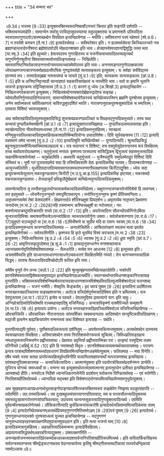+++
title = "34 मन्मना भव"

+++
  
  
॥9.34॥ भजस्व \[9।33\] इत्युक्तभक्तिस्वरूपनिष्कर्षोऽनन्तरं क्रियत इति
सङ्गतिं दर्शयति -- भक्तिस्वरूपमाहेति। सामान्येन सर्वासु
परविद्यासूपास्यतया तदुपयुक्ततया च प्रमाणशतैः प्रतिपादिताः
स्वरूपरूपगुणादयोऽत्रास्मच्छब्देन विवक्षिता इत्यभिप्रायेणाह -- मयीति।
तमीश्वराणां परमं महेश्वरं \[श्वे.उ.6।7\] न तस्येशे कश्चन \[तै.ना.1।9\]
इत्यादेरर्थमाह -- सर्वेश्वरेश्वर इति। न ह्यसमर्थसेवया किञ्चिल्लभ्यते नच
ब्रह्माण्डान्तरादेरनीश्वरा ब्रह्मेशादयोऽपि मोक्षदानशक्ता इति भावः।
क्षेत्रज्ञस्येश्वरज्ञानाद्विशुद्धिः परमा मता \[या.स्मृ.3।34\] इति
ह्युच्यते। हेयास्पदस्य गुणरहितस्य च भजनीयत्वाभावादितरव्यावृत्त्यर्थं
सगुणनिर्गुणश्रुतीनां विषयव्यवस्थयोभयलिङ्गत्वमाह -- निखिलेति।
समस्तानिष्टनिवर्तकत्वादनन्तभोग्यमयत्वाच्चायमेवोपास्य इति भावः।
अनन्तमङ्गलगुणोपलक्षकतया ध्येयलक्षणजगत्कारणत्वमोक्षप्रदत्वौपयिकं
गुणद्वयंसर्वज्ञे सत्यसङ्कल्प इत्युक्तम्। यः सर्वज्ञः सर्वविद्यस्य
ज्ञानमयं तपः। तस्मादेतद्ब्रह्म नामरूपमन्नं च जायते \[मुं.उ.1।9\] इति;
सत्यकामः सत्यसङ्कल्पः \[छां.उ.8।1।5\] इति च अनिष्टनिवृत्त्यादौ
चान्याज्ञातं सहकारिसापेक्षत्वं च नास्तीति भावः। यतो वा इमानि भूतानि
जायन्ते इत्युपक्रम्य तद्विजिज्ञासस्व \[तै.उ.3।1।1\] कारणं तु ध्येयः
\[अ.शिखो.3\] इत्याद्यभिप्रायेण -- निखिलजगदेककारण इत्युक्तम्।
निखिलशब्देनाव्यक्तादेर्ब्रह्मरुद्रादेश्च सङ्ग्रहः।
व्योमातीतनिर्गुणवादादिनिराकरणं; सामान्यविशेषशब्दयोरैकरस्यं
चाभिप्रेत्यपरस्मिन् ब्रह्मणि पुरुषोत्तम इत्युक्तम्। अनेन सर्वात्मकत्वं
सर्वविलक्षणत्वं चाविरुद्धमुपदर्शितं भवति। नारायणानुवाकपुरुषसूक्तादिकं च
स्मारितम्। एतावता विशिष्टं स्वरूपमुक्तम्।  
  
अथ सर्वशाखादिपठितपुरुषसूक्तादिसिद्धं शुभाश्रयप्रकरणप्रपञ्चितं च
विग्रहतद्गुणादिकमुच्यते। तस्य यथा कप्यासं पुण्डरीकमेवमक्षिणी
\[छां.उ.1।6।7\] इत्याद्युक्तपरत्वचिह्नमाह -- पुण्डरीकदलामलायताक्ष
इति। स्वच्छेत्यादिना नीलतोयदमध्यस्था \[तै.ना.11।12\] इत्यादिकमनुसंहितम्।
स्वच्छत्वं मणिमुकुरसलिलकाचादिवद्व्यवहितप्रकाशप्रतिबिम्बादियोग्यः
प्रसादविशेषः। दिवि सूर्यसहस्रस्य \[11।12\] इत्यादि वक्ष्यमाणं तमेव
भान्तम् \[मुं.उ.2।2।10\] इत्यादिश्रुतिं चाभिप्रेत्योक्तं --
युगपदित्यादि। श्रुत्यादिप्रसिद्धं बहूनामुदारत्वमौर्जित्यमभिमतफलप्रदत्वं
च। यत्र रूपान्तरं न विशिष्टं; तत्र वक्तुर्वसुदेवनन्दनस्य रूपं विवक्षितम्
तच्च सर्वावतारोपलक्षणम्। चतुर्भुजत्वं भगवतः कृष्णस्य पररूपस्य
सांसिद्धिकम् द्विभुजत्वं सहस्रभुजत्वादिकं चाहार्यमित्याशयेनोक्तं --
चतुर्बाहाविति। अथवापि चतुर्भुजत्वं -- भुजैश्चतुर्भिः समुपेतमेतद्रूपं
विशिष्टं दिवि संस्थितं च। भूमौ गतं पूजयताप्रमेयं सदा हि तस्मिन्निवसामि
देवाः इत्यादिकमिह भाव्यम्। दिव्याम्बरयोगमाह -- अत्युज्ज्वलितेति।
मूर्धादिपादान्तदिव्यावयवगतसमस्ताभरणवर्गोपलक्षणतया किरीटाद्युक्तिः। ध्येयः
सदा इत्युपक्रम्यकेयूरवान् मकरकुण्डलवान् किरीटी \[भ.उ.पु.आ.हृ.155\]
इत्यादिकमिह द्रष्टव्यम्। मकरशब्दो मकराकारकुण्डलपरः। तेजःप्राचुर्यं
प्रतिकूलैर्दुष्प्रेक्षत्वं चाभिप्रेत्ययुगपदित्यादिकमुक्तम्।  
  
लावण्येत्यादिना तु तस्यैवानुकूलभोग्यत्वाकर्षकत्वादिकमभिप्रेतम्।
चक्षुरानन्दजनकस्तेजोविशेषो हि लावण्यम्। तत इदमुच्यते --
लोचनैरनुजग्मुस्ते तमादृष्टिपथात्पुनः। मनोभिरनुजग्मुश्च कृष्णं
प्रीतिसमन्विताः॥ अतृप्तमनसामेवं तेषां केशवदर्शने। क्षिप्रमन्तर्दधे
शौरिश्चक्षुषां प्रियदर्शनः॥ अमृतस्येव नातृप्यन् प्रेक्षमाणा जनार्दनम्
\[म.भा.2।2।2628\]नहि तस्मान्मनः कश्चिच्चक्षुषी वा नरोत्तमात्। नरः
शक्नोत्यपाक्रष्टुमतिक्रामति राघवे \[वा.रा.2।17।13\] इति। अपारेत्यादिना
सौलभ्योपयोगिनोऽमिताः सुन्दरत्वादिमिश्राः समाश्रयणीयत्वेऽत्यन्तापेक्षिताः
स्वरूपरूपयोर्गुणा उक्ताः। सर्वलोकशरण्याय \[वा.रा.6।17।17\]सुदुष्टो
वाऽप्यदुष्टो वा \[वा.रा.6।18।5\]विभीषणो वा सुग्रीव यदि वा रावणः स्वयम्
\[वा.रा.6।18।34\] इत्यादिकमनुसन्धाय कारुण्यादिफलितमाह -- अनालोचितेति।
आश्रितसंरक्षणं स्वलाभं मत्वा प्रवर्तत इत्यभिप्रायेणोक्तं --
सर्वस्वामिनीति। कृष्णस्य हि कृते भूतमिदं विश्वं चराचरम् \[म.भा.2।38।23\]
इत्युक्तम्। निदिध्यासितव्यः \[बृ.उ.2।4।54।5।6\] ध्यायथ \[मुं.उ.2।2।6\]
ध्रुवा स्मृतिः \[छां.उ.7।26।2\] आवृत्तिरसकृदुपदेशात् \[ब्र.सू.4।1।1\]
इत्याद्यनुसन्धानेन मनश्शब्दस्यात्र ध्यानाख्यमनोवृत्तिविशेषविषयतामाह --
तैलधारेति। मय्येव मन आधत्स्व \[12।8\] इत्युच्यत इति। अत्रमामेवैष्यसि इति
साध्यगतावधारणात्साधनेऽप्यवधारणं विवक्षितमिति गम्यते। तेन
चानन्यमनस्त्वादिकं सिद्धम्। ततश्च तैलधारादिवदविच्छेदोऽपि फलित इति
भावः।  
  
यमेवैष वृणुते तेन लभ्यः \[कठो.1।2।22\] इति
श्रुत्युपबृंहणतामभिप्रेत्याहतदेवेति। भक्तेरपि
ज्ञानविशेषरूपत्वाद्विशेषकत्वमुपपद्यत इत्यभिप्रायेणाहअत्यर्थेति।
स्वतन्त्रार्थान्तरविधानशङ्कानिरासायाह पुनरपीति।
भक्तिस्वरूपविशेषनिष्कर्षपरत्वात्तदसाधारणशास्त्रविशेषप्रतिपादितपूजाविशेषपरोऽयं
यजनशब्द इत्यभिप्रायेणाह -- यजनं नामेति। शेषवृत्तिः कैङ्कर्यम्। इदं
चपत्रं पुष्पम् \[9।26\] इत्यादिना प्रदर्शितस्य भगवच्छास्त्रप्रपञ्चितस्य
सङ्ग्रहशासनम्। अतोऽत्र यजिर्दर्शपूर्णमासादिविषय इति न भ्रमितव्यम्। यज
देवपूजायाम् \[धा.पा.1।1027\] इत्येव च पठ्यते। देवतामुद्दिश्य द्रव्यत्यागो
यागः इति चाहुः। अग्निहोत्रादिव्यतिरिक्तेष्वपि पञ्चमहायज्ञादिषु
यजिर्निरूढः। अन्यत्रापिकृष्णो वाक्यैरिज्यते सम्मृशानैः \[म.भा.13।18।6\]
इत्यादयः प्रयोगाः। अतोऽत्र भगवच्छास्त्रादिप्रपञ्चितविषयोऽयं
यजिरित्यभिप्रायेणाह -- औपचारिकेति। औपचारिकाः नीराजनादयः सांस्पर्शिकाः
स्रक्चन्दनादयः आदिशब्देन सान्दृष्टिकदीपादिग्रहणम्। मद्याजी इत्यनेन
बाह्यक्रियापरेण मन्मनस्त्वं कथं विशेष्यत इत्यत्राह -- यथेति।  
  
पुनरपीत्याद्यपि पूर्ववत्। पूर्वोक्तादधिकरूपत्वं दर्शयितुम् --
अपर्यवस्यन्नित्यन्तमुक्तम्। अत्यर्थशब्देन दास्यस्य स्वरूपप्राप्तता
विवक्षिता। अतिमात्रशब्देन तस्य निरतिशयभोगरूपत्वं सूचितम्।
त्रिविधप्रतिसङ्ग्रहाय नमधातुस्वरूपनिरूपणेन प्रह्वीभावशब्दः। प्रेक्षावतः
प्रवृत्तिर्या प्रह्वीभावात्मिका परा। उत्कृष्टं परमुद्दिश्य तन्नमः
परिगीयते \[अहिर्बु.सं.52।10\] इति हि नमश्शब्दो विवृतः।
ज्ञानविशेषकत्वव्यक्त्यर्थंव्यवसायशब्दः। परायणः इत्यत्र
परशब्दविशेषणसामर्थ्यादवधारणं विवक्षितमित्यभिप्रायेणअहमेवेत्युक्तम्।
फलितमाह -- मया विनेति। एषैव भक्तेः परमा काष्ठा
प्राप्तेरव्यवहितपूर्वभाविनीति फलाभिलाषज्ञापनार्थो मत्परायणशब्द
इत्यभिप्रायः। एवंशब्दानूदितमाकारमाह -- अनवधिकेत्यादिना। आत्मानंयुक्त्वा
इति पदयोरत्रोचितार्थप्रदर्शनंमनः प्राप्येति। युजिरत्र योगार्थः
समाध्यर्थो वा। मन्मना भव इत्युक्तार्थपरत्वंएवमात्मानम् इत्यनुवादेन
प्रतीयत इत्यभिप्रायेणाह -- आत्मशब्दो हीति। मनसोऽत्र निर्देशो
ध्यानाधिकरणत्वेनेति प्रदर्शयन् श्लोकस्य पिण्डितार्थमाह -- एवं रूपेणेति।
निरतिशयप्रीतिमतेत्यर्थः। ध्यानादिकं मद्भक्त इति
विशेषणाद्भोगरूपमित्यभिप्रायेणमामनुभूयेत्युक्तम्।  
  
अथ सुखग्रहणाध्यायप्रधानार्थभूतसाङ्गोपाङ्गफलशिरस्कभक्तिस्वरूपं सङ्क्षेपेण
निष्कृष्य वदन्नुपसंहरति -- तदेवमिति। तत् तस्मादित्यर्थः। तव
दुःखबहुलसंसारसागरपतितत्वात्; मम च परत्वसौलभ्यादियुक्तस्य
समस्तदुःखसागरोत्तरणसांयात्रिकत्वात्; उपायस्य
चात्यन्तसुकरत्वादिगुणयुक्तत्वादित्यर्थः। एवमिति
पूर्वग्रन्थैरुक्तप्रकारेणेत्यर्थः। लौकिकानीत्यादि
कुर्वन्नित्यन्तंयत्करोषि इत्यादेरर्थःमन्नियाम्यमित्यादिकंमया ततम्
\[9।4\] इत्यादेरभिप्रेतकथनम्अत्यर्थप्रियमद्गुणगणमितिसमोऽहम्
\[9।29\]पत्रं पुष्पम् \[9।26\] इत्यादेरर्थः। गुणानुसन्धानाद्भक्तेः
पुरुषसाध्यत्वं युज्यत इत्यभिप्रायेणाह -- मद्गुणगणं
चानुसन्धायाहरहरुक्तलक्षणमिदमुपासनमुपाददान इति। इति मत्वा भजन्ते माम्
\[10।8\] इत्यादिकमत्रानुसंहितम्। अहरहरित्यादिकंमन्मनाः
इत्यादेर्विवक्षितम्।
आप्रयाणत्वसिद्ध्यर्थम्अहरहरित्याद्युक्तम्। उक्तलक्षणमिति --
अनन्यप्रयोजननमस्कारादिप्रेरकमदेकधारकत्वदशापर्यन्तनिरतिशयप्रीतिरूपमित्यर्थः। इति
कवितार्किकसिंहस्य सर्वतन्त्रस्वतन्त्रस्य श्रीमद्वेङ्कटनाथस्य
वेदान्ताचार्यस्य कृतिषु श्रीमद्गीताभाष्यटीकायां तात्पर्यचन्द्रिकायां
नवमोऽध्यायः॥9॥  
  
